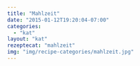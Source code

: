 ```yaml
---
title: "Mahlzeit"
date: "2015-01-12T19:20:04-07:00"
categories:
  - "kat"
layout: "kat"
rezeptecat: "mahlzeit"
img: "img/recipe-categories/mahlzeit.jpg"
---
```

